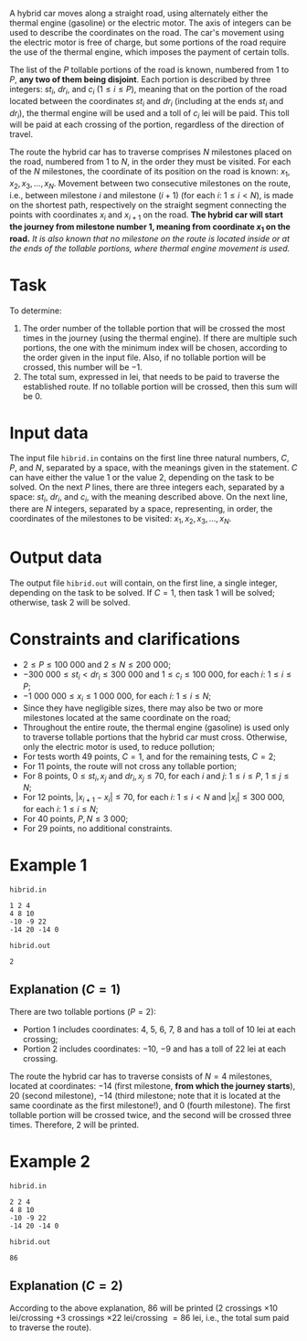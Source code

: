 A hybrid car moves along a straight road, using alternately either the thermal engine (gasoline) or the electric motor. The axis of integers can be used to describe the coordinates on the road. The car's movement using the electric motor is free of charge, but some portions of the road require the use of the thermal engine, which imposes the payment of certain tolls.

The list of the $P$ tollable portions of the road is known, numbered from $1$ to $P$, **any two of them being disjoint**. Each portion is described by three integers: $st_i$, $dr_i$, and $c_i$ ($1 \leq i \leq P$), meaning that on the portion of the road located between the coordinates $st_i$ and $dr_i$ (including at the ends $st_i$ and $dr_i$), the thermal engine will be used and a toll of $c_i$ lei will be paid. This toll will be paid at each crossing of the portion, regardless of the direction of travel.

The route the hybrid car has to traverse comprises $N$ milestones placed on the road, numbered from $1$ to $N$, in the order they must be visited. For each of the $N$ milestones, the coordinate of its position on the road is known: $x_1, x_2, x_3, \ldots, x_N$. Movement between two consecutive milestones on the route, i.e., between milestone $i$ and milestone $(i+1)$ (for each $i$: $1 \leq i < N$), is made on the shortest path, respectively on the straight segment connecting the points with coordinates $x_i$ and $x_{i+1}$ on the road. **The hybrid car will start the journey from milestone number $1$, meaning from coordinate $x_1$ on the road.** *It is also known that no milestone on the route is located inside or at the ends of the tollable portions, where thermal engine movement is used.*

# Task

To determine:
1. The order number of the tollable portion that will be crossed the most times in the journey (using the thermal engine). If there are multiple such portions, the one with the minimum index will be chosen, according to the order given in the input file. Also, if no tollable portion will be crossed, this number will be $-1$.
2. The total sum, expressed in lei, that needs to be paid to traverse the established route. If no tollable portion will be crossed, then this sum will be $0$.

# Input data

The input file `hibrid.in` contains on the first line three natural numbers, $C$, $P$, and $N$, separated by a space, with the meanings given in the statement. $C$ can have either the value $1$ or the value $2$, depending on the task to be solved. On the next $P$ lines, there are three integers each, separated by a space: $st_i$, $dr_i$, and $c_i$, with the meaning described above. On the next line, there are $N$ integers, separated by a space, representing, in order, the coordinates of the milestones to be visited: $x_1, x_2, x_3, \ldots, x_N$.

# Output data

The output file `hibrid.out` will contain, on the first line, a single integer, depending on the task to be solved. If $C = 1$, then task $1$ will be solved; otherwise, task $2$ will be solved.

# Constraints and clarifications

* $2 \leq P \leq 100 \ 000$ and $2 \leq N \leq 200 \ 000$;
* $-300 \ 000 \leq st_i < dr_i \leq 300 \ 000$ and $1 \leq c_i \leq 100 \ 000$, for each $i$: $1 \leq i \leq P$;
* $-1 \ 000 \ 000 \leq x_i \leq 1 \ 000 \ 000$, for each $i$: $1 \leq i \leq N$;
* Since they have negligible sizes, there may also be two or more milestones located at the same coordinate on the road;
* Throughout the entire route, the thermal engine (gasoline) is used only to traverse tollable portions that the hybrid car must cross. Otherwise, only the electric motor is used, to reduce pollution;
* For tests worth $49$ points, $C = 1$, and for the remaining tests, $C = 2$;
* For $11$ points, the route will not cross any tollable portion;
* For $8$ points, $0 \leq st_i, x_j$ and $dr_i, x_j \leq 70$, for each $i$ and $j$: $1 \leq i \leq P$, $1 \leq j \leq N$;
* For $12$ points, $|x_{i+1} - x_i| \leq 70$, for each $i$: $1 \leq i < N$ and $|x_i| \leq 300 \ 000$, for each $i$: $1 \leq i \leq N$;
* For $40$ points, $P, N \leq 3 \ 000$;
* For $29$ points, no additional constraints.

# Example 1

`hibrid.in`
```
1 2 4
4 8 10
-10 -9 22
-14 20 -14 0
```

`hibrid.out`
```
2
```

## Explanation ($C = 1$)

There are two tollable portions ($P=2$):
* Portion $1$ includes coordinates: $4$, $5$, $6$, $7$, $8$ and has a toll of $10$ lei at each crossing;
* Portion $2$ includes coordinates: $-10$, $-9$ and has a toll of $22$ lei at each crossing.

The route the hybrid car has to traverse consists of $N = 4$ milestones, located at coordinates: $-14$ (first milestone, **from which the journey starts**), $20$ (second milestone), $-14$ (third milestone; note that it is located at the same coordinate as the first milestone!), and $0$ (fourth milestone).
The first tollable portion will be crossed twice, and the second will be crossed three times. Therefore, $2$ will be printed.

# Example 2

`hibrid.in`
```
2 2 4
4 8 10
-10 -9 22
-14 20 -14 0
```

`hibrid.out`
```
86
```

## Explanation ($C = 2$)

According to the above explanation, $86$ will be printed ($2$ crossings $\times 10$ lei/crossing $+ 3$ crossings $\times 22$ lei/crossing $= 86$ lei, i.e., the total sum paid to traverse the route).